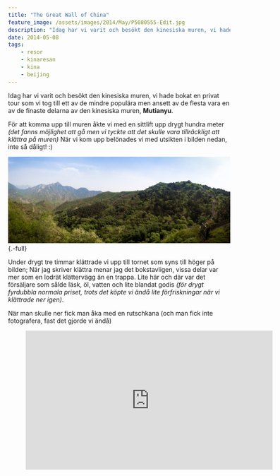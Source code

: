```yaml
---
title: "The Great Wall of China"
feature_image: /assets/images/2014/May/P5080555-Edit.jpg
description: "Idag har vi varit och besökt den kinesiska muren, vi hade bokat en privat tour som vi tog till ett av de mindre populära men ansett av de…"
date: 2014-05-08
tags:
    - resor
    - kinaresan
    - kina
    - beijing
---
```


Idag har vi varit och besökt den kinesiska muren, vi hade bokat en privat tour som vi tog till ett av de mindre populära men ansett av de flesta vara en av de finaste delarna av den kinesiska muren, **Mutianyu**.

För att komma upp till muren åkte vi med en sittlift upp drygt hundra meter _(det fanns möjlighet att gå men vi tyckte att det skulle vara tillräckligt att klättra på muren)_ När vi kom upp belönades vi med utsikten i bilden nedan, inte så dåligt! :)

![Panorama över Mutianyu](/assets/images/2014/May/P5080555-Edit.jpg){.-full}

Under drygt tre timmar klättrade vi upp till tornet som syns till höger på bilden; När jag skriver klättra menar jag det bokstavligen, vissa delar var mer som en lodrät klättervägg än en trappa. Lite här och där var det försäljare som sålde läsk, öl, vatten och lite blandat godis _(för drygt fyrdubbla normala priset, trots det köpte vi ändå lite förfriskningar när vi klättrade ner igen)_.

När man skulle ner fick man åka med en rutschkana (och man fick inte fotografera, fast det gjorde vi ändå)

<figure class="embed">
<iframe width="560" height="315" src="https://www.youtube-nocookie.com/embed/KiydBeuMLvU?controls=0" title="YouTube video player" frameborder="0" allow="accelerometer; autoplay; clipboard-write; encrypted-media; gyroscope; picture-in-picture" allowfullscreen></iframe>
</figure>
